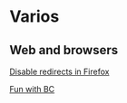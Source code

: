 # Varios

## Web and browsers

[Disable redirects in Firefox](varios/disable_redirects_in_firefox.md)

[Fun with BC](varios/fun_with_bc.md)
